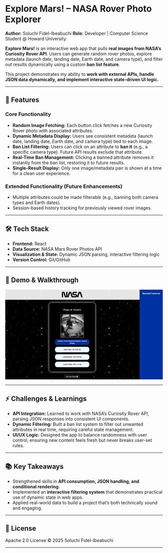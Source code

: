 # Explore Mars! – NASA Rover Photo Explorer

**Author:** Soluchi Fidel-Ibeabuchi
**Role:** Developer | Computer Science Student @ Howard University

**Explore Mars!** is an interactive web app that pulls **real images from NASA’s Curiosity Rover API**. Users can generate random rover photos, explore metadata (launch date, landing date, Earth date, and camera type), and filter out results dynamically using a custom **ban list feature**.

This project demonstrates my ability to **work with external APIs, handle JSON data dynamically, and implement interactive state-driven UI logic.**

---

## 🚀 Features

### Core Functionality

* **Random Image Fetching:** Each button click fetches a new Curiosity Rover photo with associated attributes.
* **Dynamic Metadata Display:** Users see consistent metadata (launch date, landing date, Earth date, and camera type) tied to each image.
* **Ban List Filtering:** Users can click on an attribute to **ban it** (e.g., a specific camera type). Future API results exclude that attribute.
* **Real-Time Ban Management:** Clicking a banned attribute removes it instantly from the ban list, restoring it to future results.
* **Single-Result Display:** Only one image/metadata pair is shown at a time for a clean user experience.

### Extended Functionality (Future Enhancements)

* Multiple attributes could be made filterable (e.g., banning both camera types and Earth dates).
* Session-based history tracking for previously viewed rover images.

---

## 🛠️ Tech Stack

* **Frontend:** React
* **Data Source:** NASA Mars Rover Photos API
* **Visualization & State:** Dynamic JSON parsing, interactive filtering logic
* **Version Control:** Git/GitHub

---

## 📸 Demo & Walkthrough

<img src='explore-mars.gif' alt='Explore Mars Walkthrough' />  

---

## ⚡ Challenges & Learnings

* **API Integration:** Learned to work with NASA’s Curiosity Rover API, parsing JSON responses into consistent UI components.
* **Dynamic Filtering:** Built a ban list system to filter out unwanted attributes in real time, requiring careful state management.
* **UI/UX Logic:** Designed the app to balance randomness with user control, ensuring new content feels fresh but never breaks user-set rules.

---

## 📚 Key Takeaways

* Strengthened skills in **API consumption, JSON handling, and conditional rendering.**
* Implemented an **interactive filtering system** that demonstrates practical use of dynamic state in web apps.
* Applied real-world data to build a project that’s both technically sound and engaging.

---

## 📄 License

Apache 2.0 License © 2025 Soluchi Fidel-Ibeabuchi

---
